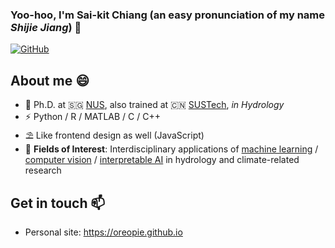 ### Yoo-hoo, I'm Sai-kit Chiang (an easy pronunciation of my name _Shijie Jiang_) 👋

[![GitHub](https://img.shields.io/badge/dynamic/json?logo=github&labelColor=24292e&color=24292e&label=GitHub%20STARS&query=stars&url=https%3A%2F%2Fapi.github-star-counter.workers.dev%2Fuser%2Foreopie&style=flat-square)](https://github.com/oreopie)

## About me 😄 
- 🍻 Ph.D. at 🇸🇬 [NUS](http://www.nus.edu.sg), also trained at 🇨🇳 [SUSTech](https://www.sustech.edu.cn/en/), _in Hydrology_
- ⚡ Python / R / MATLAB / C / C++
- ⛱ Like frontend design as well (JavaScript)
- 🍭 **Fields of Interest**: Interdisciplinary applications of <u>machine learning</u> / <u>computer vision</u> / <u>interpretable AI</u> in hydrology and climate-related research

## Get in touch 📫 
- Personal site: https://oreopie.github.io

<!--
**oreopie/oreopie** is a ✨ _special_ ✨ repository because its `README.md` (this file) appears on your GitHub profile.

Here are some ideas to get you started:

- 🔭 I’m currently working on ...
- 🌱 I’m currently learning ...
- 👯 I’m looking to collaborate on ...
- 🤔 I’m looking for help with ...
- 💬 Ask me about ...
- 📫 How to reach me: ...
- 😄 Pronouns: ...
- ⚡ Fun fact: ...
-->
